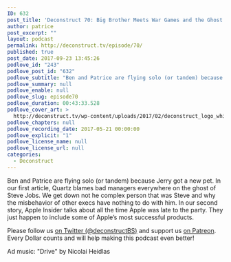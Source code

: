 ```yaml
---
ID: 632
post_title: 'Deconstruct 70: Big Brother Meets War Games and the Ghost of Steve Jobs'
author: patrice
post_excerpt: ""
layout: podcast
permalink: http://deconstruct.tv/episode/70/
published: true
post_date: 2017-09-23 13:45:26
podlove_id: "243"
podlove_post_id: "632"
podlove_subtitle: "Ben and Patrice are flying solo (or tandem) because Jerry got a new pet. Meanwhile Steve Jobs' ghost is resurrected and Apple is late to the party. At least according to some articles."
podlove_summary: null
podlove_enable: null
podlove_slug: episode70
podlove_duration: 00:43:33.528
podlove_cover_art: >
  http://deconstruct.tv/wp-content/uploads/2017/02/deconstruct_logo_white.png
podlove_chapters: null
podlove_recording_date: 2017-05-21 00:00:00
podlove_explicit: "1"
podlove_license_name: null
podlove_license_url: null
categories:
  - Deconstruct
---
```

<p>Ben and Patrice are flying solo (or tandem) because Jerry got a new pet.  In our first article, Quartz blames bad managers everywhere on the ghost of Steve Jobs.  We get down not he complex person that was Steve and why the misbehavior of other execs have nothing to do with him.  In our second story, Apple Insider talks about all the time Apple was late to the party.  They just happen to include some of Apple’s most successful products.</p>

<p>
Please follow us <a href="http://twitter.com/deconstructBS">on Twitter (@deconstructBS)</a> and support us <a href="http://patreon.com/deconstruct">on Patreon</a>. Every Dollar counts and will help making this podcast even better!</p>
<p>Ad music: "Drive" by Nicolai Heidlas</p>